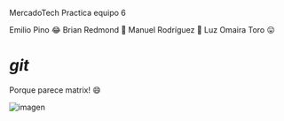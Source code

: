 MercadoTech
Practica equipo 6

Emilio Pino :joy:
Brian Redmond :beer:
Manuel Rodríguez :star_struck:
Luz Omaira Toro :stuck_out_tongue:

# _*git*_

   Porque parece matrix! :smile:

![imagen](https://upload.wikimedia.org/wikipedia/commons/thumb/e/e0/Git-logo.svg/512px-Git-logo.svg.png)
